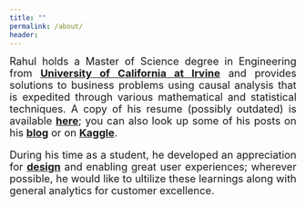 ```yaml
---
title: ""
permalink: /about/
header:
---
```


<font size="4"><p style='text-align: justify;'>Rahul holds a Master of Science degree in Engineering from <a href="https://uci.edu/"><b>University of California at Irvine</b></a> and provides solutions to business problems using causal analysis that is expedited through various mathematical and statistical techniques. A copy of his resume (possibly outdated) is available <a href="https://github.com/gopalrahulrg/gopalrahulrg.github.io/raw/master/_resume/RahulGopalakrishnan_Resume.pdf"><b>here</b></a>; you can also look up some of his posts on his <a href="https://gopalrahulrg.github.io/blog/"><b>blog</b></a> or on <a href="https://www.kaggle.com/gopalrahulrg"><b>Kaggle</b></a>.<p>  

<p style='text-align: justify;'>During his time as a student, he developed an appreciation for <a href="https://github.com/gopalrahulrg/gopalrahulrg.github.io/raw/master/_des/RahulGopalakrishnan_DesignPortfolio_2014.pdf"><b>design</b></a> and enabling great user experiences; wherever possible, he would like to ultilize these learnings along with general analytics for customer excellence.<p>
  

